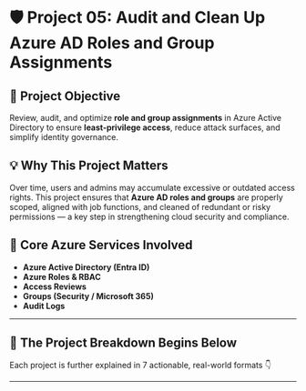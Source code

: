 # 🛡️ Project 05: Audit and Clean Up Azure AD Roles and Group Assignments

## 📌 Project Objective  
Review, audit, and optimize **role and group assignments** in Azure Active Directory to ensure **least-privilege access**, reduce attack surfaces, and simplify identity governance.

## 💡 Why This Project Matters  
Over time, users and admins may accumulate excessive or outdated access rights. This project ensures that **Azure AD roles and groups** are properly scoped, aligned with job functions, and cleaned of redundant or risky permissions — a key step in strengthening cloud security and compliance.

## 🧰 Core Azure Services Involved  
- **Azure Active Directory (Entra ID)**  
- **Azure Roles & RBAC**  
- **Access Reviews**  
- **Groups (Security / Microsoft 365)**  
- **Audit Logs**

---

## 🔁 The Project Breakdown Begins Below  
Each project is further explained in 7 actionable, real-world formats 👇

---
